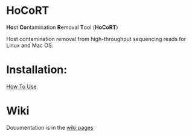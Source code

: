 # HoCoRT
<strong>Ho</strong>st <strong>Co</strong>ntamination <strong>R</strong>emoval <strong>T</strong>ool (<strong>HoCoRT</strong>)

Host contamination removal from high-throughput sequencing reads for Linux and Mac OS.

# Installation:
[How To Use](https://github.com/ignasrum/hocort/wiki/How-To-Use)

# Wiki
Documentation is in the [wiki pages](https://github.com/ignasrum/hocort/wiki)
